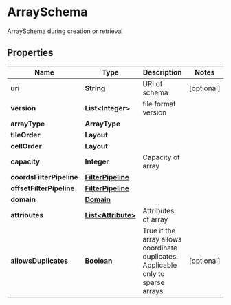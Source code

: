 

# ArraySchema

ArraySchema during creation or retrieval

## Properties

| Name | Type | Description | Notes |
|------------ | ------------- | ------------- | -------------|
|**uri** | **String** | URI of schema |  [optional] |
|**version** | **List&lt;Integer&gt;** | file format version |  |
|**arrayType** | **ArrayType** |  |  |
|**tileOrder** | **Layout** |  |  |
|**cellOrder** | **Layout** |  |  |
|**capacity** | **Integer** | Capacity of array |  |
|**coordsFilterPipeline** | [**FilterPipeline**](FilterPipeline.md) |  |  |
|**offsetFilterPipeline** | [**FilterPipeline**](FilterPipeline.md) |  |  |
|**domain** | [**Domain**](Domain.md) |  |  |
|**attributes** | [**List&lt;Attribute&gt;**](Attribute.md) | Attributes of array |  |
|**allowsDuplicates** | **Boolean** | True if the array allows coordinate duplicates. Applicable only to sparse arrays. |  [optional] |



